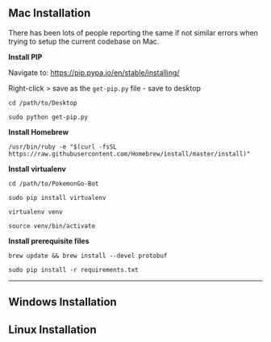 ## Mac Installation
There has been lots of people reporting the same if not similar errors when trying to setup the current codebase on Mac.

**Install PIP**

Navigate to: https://pip.pypa.io/en/stable/installing/

Right-click > save as the `get-pip.py` file - save to desktop

`cd /path/to/Desktop`

`sudo python get-pip.py`

**Install Homebrew**

`/usr/bin/ruby -e "$(curl -fsSL https://raw.githubusercontent.com/Homebrew/install/master/install)"`


**Install virtualenv**

`cd /path/to/PokemonGo-Bot`

`sudo pip install virtualenv`

`virtualenv venv`

`source venv/bin/activate`

**Install prerequisite files**

`brew update && brew install --devel protobuf`

`sudo pip install -r requirements.txt`


***

## Windows Installation

## Linux Installation